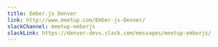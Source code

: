 ```yaml
---
title: Ember.js Denver
link: http://www.meetup.com/Ember-js-Denver/
slackChannel: meetup-emberjs
slackLink: https://denver-devs.slack.com/messages/meetup-emberjs/
---
```

